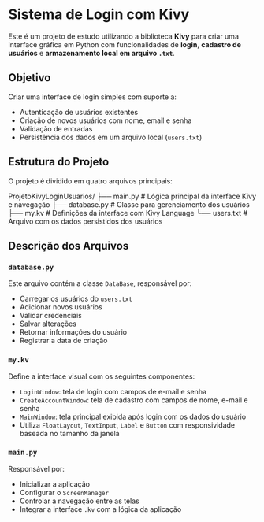 # Sistema de Login com Kivy

Este é um projeto de estudo utilizando a biblioteca **Kivy** para criar uma interface gráfica em Python com funcionalidades de **login**, **cadastro de usuários** e **armazenamento local em arquivo `.txt`**.

## Objetivo

Criar uma interface de login simples com suporte a:

- Autenticação de usuários existentes
- Criação de novos usuários com nome, email e senha
- Validação de entradas
- Persistência dos dados em um arquivo local (`users.txt`)

## Estrutura do Projeto

O projeto é dividido em quatro arquivos principais:

ProjetoKivyLoginUsuarios/
├── main.py # Lógica principal da interface Kivy e navegação
├── database.py # Classe para gerenciamento dos usuários
├── my.kv # Definições da interface com Kivy Language
└── users.txt # Arquivo com os dados persistidos dos usuários

## Descrição dos Arquivos

### `database.py`

Este arquivo contém a classe `DataBase`, responsável por:

- Carregar os usuários do `users.txt`
- Adicionar novos usuários
- Validar credenciais
- Salvar alterações
- Retornar informações do usuário
- Registrar a data de criação

### `my.kv`

Define a interface visual com os seguintes componentes:

- `LoginWindow`: tela de login com campos de e-mail e senha
- `CreateAccountWindow`: tela de cadastro com campos de nome, e-mail e senha
- `MainWindow`: tela principal exibida após login com os dados do usuário
- Utiliza `FloatLayout`, `TextInput`, `Label` e `Button` com responsividade baseada no tamanho da janela

### `main.py`

Responsável por:

- Inicializar a aplicação
- Configurar o `ScreenManager`
- Controlar a navegação entre as telas
- Integrar a interface `.kv` com a lógica da aplicação
